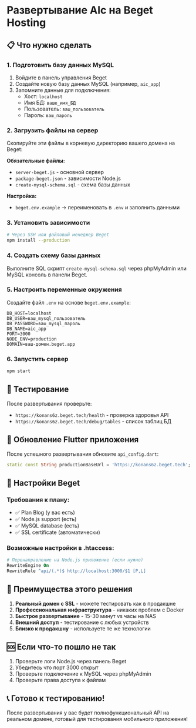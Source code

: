 # Развертывание AIc на Beget Hosting

## 📋 Что нужно сделать

### 1. Подготовить базу данных MySQL
1. Войдите в панель управления Beget
2. Создайте новую базу данных MySQL (например, `aic_app`)
3. Запомните данные для подключения:
   - Хост: `localhost` 
   - Имя БД: `ваше_имя_БД`
   - Пользователь: `ваш_пользователь`
   - Пароль: `ваш_пароль`

### 2. Загрузить файлы на сервер
Скопируйте эти файлы в корневую директорию вашего домена на Beget:

**Обязательные файлы:**
- `server-beget.js` - основной сервер
- `package-beget.json` - зависимости Node.js
- `create-mysql-schema.sql` - схема базы данных

**Настройка:**
- `beget.env.example` → переименовать в `.env` и заполнить данными

### 3. Установить зависимости
```bash
# Через SSH или файловый менеджер Beget
npm install --production
```

### 4. Создать схему базы данных
Выполните SQL скрипт `create-mysql-schema.sql` через phpMyAdmin или MySQL консоль в панели Beget.

### 5. Настроить переменные окружения
Создайте файл `.env` на основе `beget.env.example`:
```env
DB_HOST=localhost
DB_USER=ваш_mysql_пользователь  
DB_PASSWORD=ваш_mysql_пароль
DB_NAME=aic_app
PORT=3000
NODE_ENV=production
DOMAIN=ваш-домен.beget.app
```

### 6. Запустить сервер
```bash
npm start
```

## 🧪 Тестирование

После развертывания проверьте:
- `https://konans6z.beget.tech/health` - проверка здоровья API
- `https://konans6z.beget.tech/debug/tables` - список таблиц БД

## 📱 Обновление Flutter приложения

После успешного развертывания обновите `api_config.dart`:
```dart
static const String productionBaseUrl = 'https://konans6z.beget.tech';
```

## 🔧 Настройки Beget

### Требования к плану:
- ✅ Plan Blog (у вас есть)
- ✅ Node.js support (есть)
- ✅ MySQL database (есть)
- ✅ SSL certificate (автоматически)

### Возможные настройки в .htaccess:
```apache
# Перенаправление на Node.js приложение (если нужно)
RewriteEngine On
RewriteRule ^api/(.*)$ http://localhost:3000/$1 [P,L]
```

## 🚀 Преимущества этого решения

1. **Реальный домен с SSL** - можете тестировать как в продакшне
2. **Профессиональная инфраструктура** - никаких проблем с Docker
3. **Быстрое развертывание** - 15-30 минут vs часы на NAS
4. **Внешний доступ** - тестирование с любых устройств
5. **Близко к продакшну** - используете те же технологии

## 🆘 Если что-то пошло не так

1. Проверьте логи Node.js через панель Beget
2. Убедитесь что порт 3000 открыт
3. Проверьте подключение к MySQL через phpMyAdmin
4. Проверьте права доступа к файлам

## 📞 Готово к тестированию!

После развертывания у вас будет полнофункциональный API на реальном домене, готовый для тестирования мобильного приложения!